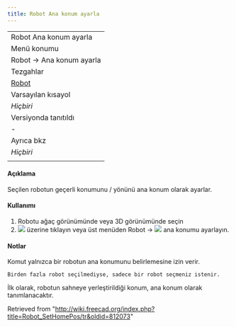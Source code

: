 ```yaml
---
title: Robot Ana konum ayarla
---
```

|  |
| --- |
| Robot Ana konum ayarla |
| Menü konumu |
| Robot → Ana konum ayarla |
| Tezgahlar |
| [Robot](/Robot_Workbench/tr "Robot Workbench/tr") |
| Varsayılan kısayol |
| *Hiçbiri* |
| Versiyonda tanıtıldı |
| - |
| Ayrıca bkz |
| *Hiçbiri* |
|  |

#### Açıklama

Seçilen robotun geçerli konumunu / yönünü ana konum olarak ayarlar.

#### Kullanımı

1. Robotu ağaç görünümünde veya 3D görünümünde seçin
2. ![](/images/Robot_SetHomePos.png) üzerine tıklayın veya üst menüden  Robot →  ![](/images/Robot_SetHomePos.png) ana konumu ayarlayın.

#### Notlar

Komut yalnızca bir robotun ana konumunu belirlemesine izin verir.

```
Birden fazla robot seçilmediyse, sadece bir robot seçmeniz istenir. 

```

İlk olarak, robotun sahneye yerleştirildiği konum, ana konum olarak tanımlanacaktır.

Retrieved from "<http://wiki.freecad.org/index.php?title=Robot_SetHomePos/tr&oldid=812073>"
